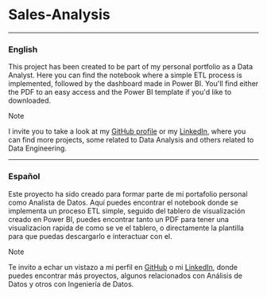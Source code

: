 # Sales-Analysis
--------------------------------------------------------
### English
This project has been created to be part of my personal portfolio as a Data Analyst. Here you can find the notebook where a simple ETL process is implemented, followed by the dashboard made in Power BI. You'll find either the PDF to an easy access and the Power BI template if you'd like to downloaded.

> [!NOTE]
> I invite you to take a look at my [GitHub profile](https://github.com/lapiceroazul4) or my [LinkedIn](https://www.linkedin.com/in/murgueitio/), where you can find more projects, some related to Data Analysis and others related to Data Engineering.

--------------------------------------------------------
### Español
Este proyecto ha sido creado para formar parte de mi portafolio personal como Analista de Datos. Aquí puedes encontrar el notebook donde se implementa un proceso ETL simple, seguido del tablero de visualización creado en Power BI, puedes encontrar tanto un PDF para tener una visualizacion rapida de como se ve el tablero, o directamente la plantilla para que puedas descargarlo e interactuar con el.

> [!NOTE]
> Te invito a echar un vistazo a mi perfil en [GitHub](https://github.com/tu_usuario) o mi [LinkedIn](https://www.linkedin.com/in/murgueitio/), donde puedes encontrar más proyectos, algunos relacionados con Análisis de Datos y otros con Ingeniería de Datos.

